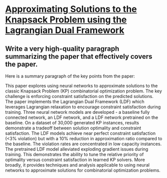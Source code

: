 # [Approximating Solutions to the Knapsack Problem using the Lagrangian   Dual Framework](https://arxiv.org/abs/2312.03413)

## Write a very high-quality paragraph summarizing the paper that effectively covers the paper.

 Here is a summary paragraph of the key points from the paper:

This paper explores using neural networks to approximate solutions to the classic Knapsack Problem (KP) combinatorial optimization problem. The key challenge is enforcing constraint satisfaction on the predicted solutions. The paper implements the Lagrangian Dual Framework (LDF) which leverages Lagrangian relaxation to encourage constraint satisfaction during training. Three neural network models are developed - a baseline fully connected network, an LDF network, and a LDF network pretrained on the baseline. On a dataset of 30,000 generated KP instances, results demonstrate a tradeoff between solution optimality and constraint satisfaction. The LDF models achieve near perfect constraint satisfaction (<3% violation) but with a 10% reduction in approximation ratio compared to the baseline. The violation rates are concentrated in low capacity instances. The pretrained LDF model alleviated exploding gradient issues during training. This demonstrates the ability to tune the relative priority of optimality versus constraint satisfaction in learned KP solvers. More broadly, it provides techniques and analysis applicable to using neural networks to approximate solutions for combinatorial optimization problems.
